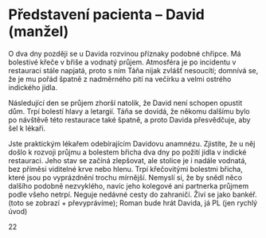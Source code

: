 # Představení pacienta – David (manžel)

O dva dny později se u Davida rozvinou příznaky podobné chřipce. Má bolestivé křeče v břiše a vodnatý průjem. Atmosféra je po incidentu v restauraci stále napjatá, proto s ním Táňa nijak zvlášť nesoucítí; domnívá se, že je mu pořád špatně z nadměrného pití na večírku a velmi ostrého indického jídla.

Následující den se průjem zhorší natolik, že David není schopen opustit dům. Trpí bolestí hlavy a letargií. Táňa se dovídá, že někomu dalšímu bylo po návštěvě této restaurace také špatně, a proto Davida přesvědčuje, aby šel k lékaři.

Jste praktickým lékařem odebírajícím Davidovu anamnézu. Zjistíte, že u něj došlo k rozvoji průjmu a bolestem břicha dva dny po požití jídla v indické restauraci. Jeho stav se začíná zlepšovat, ale stolice je i nadále vodnatá, bez příměsi viditelné krve nebo hlenu. Trpí křečovitými bolestmi břicha, které jsou po vyprázdnění trochu mírnější. Nemyslí si, že by snědl něco dalšího podobně nezvyklého, navíc jeho kolegové ani partnerka průjmem podle všeho netrpí. Neguje nedávné cesty do zahraničí. Živí se jako bankéř. (toto se zobrazí + převyprávíme); Roman bude hrát Davida, já PL (jen rychlý úvod)

<div class="w3-center">22</div>
